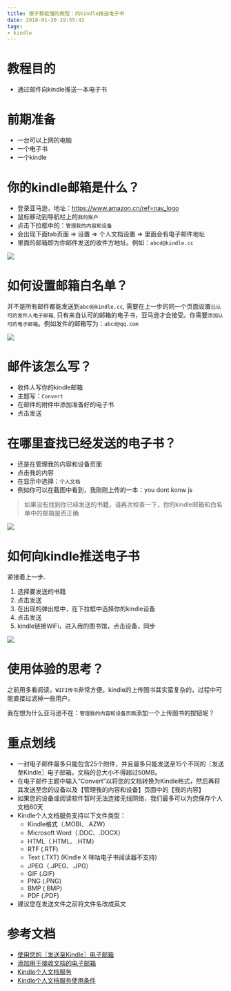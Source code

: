 ```yaml
---
title: 猴子都能懂的教程：向kindle推送电子书
date: 2018-01-30 19:55:43
tags:
- kindle
---
```


# 教程目的
- 通过邮件向kindle推送一本电子书

# 前期准备
- 一台可以上网的电脑
- 一个电子书
- 一个kindle

# 你的kindle邮箱是什么？
- 登录亚马逊，地址：https://www.amazon.cn/ref=nav_logo
- 鼠标移动到导航栏上的`我的账户`
- 点击下拉框中的：`管理我的内容和设备`
- 会出现下面tab页面 => 设置 => 个人文档设置 => 里面会有电子邮件地址
- 里面的邮箱即为你邮件发送的收件方地址。例如：`abcd@kindle.cc`

![](http://p3alsaatj.bkt.clouddn.com/20180130201119_fDv8Lt_Jietu20180130-200631.jpeg)

# 如何设置邮箱白名单？

并不是所有邮件都能发送到`abcd@kindle.cc`, 需要在上一步的同一个页面设置`已认可的发件人电子邮箱`, 只有来自认可的邮箱的电子书，亚马逊才会接受。你需要`添加认可的电子邮箱`。例如发件的邮箱写为：`abcd@qq.com`

![](http://p3alsaatj.bkt.clouddn.com/20180130202003_gH5BoP_Screenshot.jpeg)


# 邮件该怎么写？
- 收件人写你的kindle邮箱
- 主题写：`Convert`
- 在邮件的附件中添加准备好的电子书
- 点击发送

# 在哪里查找已经发送的电子书？
- 还是在管理我的内容和设备页面
- 点击我的内容
- 在显示中选择：`个人文档`
- 例如你可以在截图中看到，我刚刚上传的一本：you dont konw js

> 如果没有找到你已经发送的书籍，请再次检查一下，你的kindle邮箱和白名单中的邮箱是否正确

![](http://p3alsaatj.bkt.clouddn.com/20180130202558_bYkctZ_Jietu20180130-202546.jpeg)

# 如何向kindle推送电子书

紧接着上一步.
1. 选择要发送的书籍
2. 点击发送
3. 在出现的弹出框中，在下拉框中选择你的kindle设备
4. 点击发送
5. kindle链接WiFi，进入我的图书馆，点击设备，同步

![](http://p3alsaatj.bkt.clouddn.com/20180130203158_8z8IlQ_Jietu20180130-203143.jpeg)

# 使用体验的思考？
之前用多看阅读，`WIFI传书`非常方便。kindle的上传图书其实蛮复杂的，过程中可能直接过滤掉一些用户。

我在想为什么亚马逊不在：`管理我的内容和设备页面`添加一个上传图书的按钮呢？

# 重点划线
- 一封电子邮件最多只能包含25个附件，并且最多只能发送至15个不同的〖发送至Kindle〗电子邮箱。文档的总大小不得超过50MB。
- 在电子邮件主题中输入“Convert”以将您的文档转换为Kindle格式，然后再将其发送至您的设备以及【管理我的内容和设备】页面中的【我的内容】
- 如果您的设备或阅读软件暂时无法连接无线网络，我们最多可以为您保存个人文档60天
- Kindle个人文档服务支持以下文件类型：
  - Kindle格式（.MOBI、.AZW）
  - Microsoft Word（.DOC、.DOCX）
  - HTML（.HTML、.HTM）
  - RTF (.RTF)
  - Text (.TXT) (Kindle X 咪咕电子书阅读器不支持)
  - JPEG（.JPEG、.JPG）
  - GIF (.GIF)
  - PNG (.PNG)
  - BMP (.BMP)
  - PDF (.PDF)
-  建议您在发送文件之前将文件名改成英文



# 参考文档
- [使用您的〖发送至Kindle〗电子邮箱](https://www.amazon.cn/gp/help/customer/display.html?nodeId=201974220)
- [添加用于接收文档的电子邮箱](https://www.amazon.cn/gp/help/customer/display.html?nodeId=201974240)
- [Kindle个人文档服务](https://www.amazon.cn/gp/help/customer/display.html?nodeId=200767340)
- [Kindle个人文档服务使用条件](https://www.amazon.cn/gp/help/customer/display.html?nodeId=201124320)


